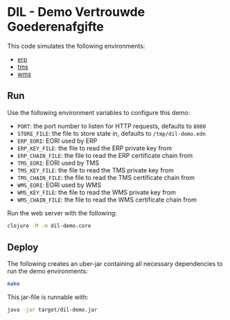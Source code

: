 # DIL - Demo Vertrouwde Goederenafgifte

This code simulates the following environments:

- [erp](http://localhost:8080/erp/)
- [tms](http://localhost:8080/tms/)
- [wms](http://localhost:8080/wms/)

## Run

Use the following environment variables to configure this demo:

- `PORT`: the port number to listen for HTTP requests, defaults to `8080`
- `STORE_FILE`: the file to store state in, defaults to `/tmp/dil-demo.edn`
- `ERP_EORI`: EORI used by ERP
- `ERP_KEY_FILE`: the file to read the ERP private key from
- `ERP_CHAIN_FILE`: the file to read the ERP certificate chain from
- `TMS_EORI`: EORI used by TMS
- `TMS_KEY_FILE`: the file to read the TMS private key from
- `TMS_CHAIN_FILE`: the file to read the TMS certificate chain from
- `WMS_EORI`: EORI used by WMS
- `WMS_KEY_FILE`: the file to read the WMS private key from
- `WMS_CHAIN_FILE`: the file to read the WMS certificate chain from

Run the web server with the following:

```sh
clojure -M -m dil-demo.core
```

## Deploy

The following creates an uber-jar containing all necessary dependencies to run the demo environments:

```sh
make
```

This jar-file is runnable with:

```sh
java -jar target/dil-demo.jar
```
